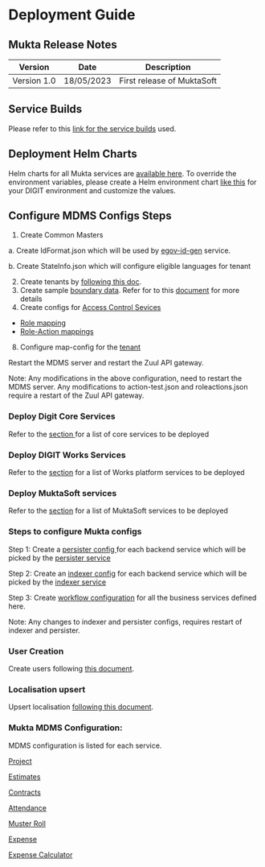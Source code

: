 # Deployment Guide

## Mukta Release Notes

| Version     | Date       | Description                |
| ----------- | ---------- | -------------------------- |
| Version 1.0 | 18/05/2023 | First release of MuktaSoft |

## Service Builds

Please refer to this [link for the service builds](../mukta/release-notes/service-build-updates.md) used.

## Deployment Helm Charts

Helm charts for all Mukta services are [available here](https://github.com/egovernments/DIGIT-DevOps/tree/digit-works/deploy-as-code/helm/charts/digit-works). To override the environment variables, please create a Helm environment chart [like this](https://github.com/egovernments/DIGIT-DevOps/blob/digit-works/deploy-as-code/helm/environments/mukta-uat.yaml) for your DIGIT environment and customize the values.&#x20;

## Configure MDMS Configs Steps

1. Create Common Masters

&#x20;      a. Create IdFormat.json which will be used by [egov-id-gen](https://core.digit.org/platform/core-services/id-generation-service) service.

&#x20;      b. Create StateInfo.json which will configure eligible languages for tenant

2. Create tenants by [following this doc](https://urban.digit.org/platform/configure-digit/setting-up-master-data/configuring-tenants).
3. Create sample [boundary data](https://github.com/egovernments/works-mdms-data/tree/UAT/data/statea/cityone/egov-location). Refer for to this [document](https://core.digit.org/guides/data-setup-guide/location-module) for more details&#x20;
4. Create configs for [Access Control Sevices](https://core.digit.org/platform/core-services/access-control-services)

* [Role mapping](https://github.com/egovernments/works-mdms-data/blob/UAT/data/statea/ACCESSCONTROL-ROLES/roles.json)
* [Role-Action mappings](https://github.com/egovernments/works-mdms-data/blob/UAT/data/statea/ACCESSCONTROL-ROLEACTIONS/roleactions.json)

8. Configure map-config for the [tenant](https://github.com/egovernments/health-campaign-mdms/tree/v1.0.0/data/default/map-config)

&#x20;Restart the MDMS server and restart the Zuul API gateway.&#x20;

Note: Any modifications in the above configuration, need to restart the MDMS server. Any modifications to action-test.json and roleactions.json require a restart of the Zuul API gateway.

### Deploy Digit Core Services

Refer to the [section](../mukta/release-notes/service-build-updates.md)[ ](deployment-guide.md#service-builds)for a list of core services to be deployed

### Deploy DIGIT Works Services

Refer to the [section](../../platform/release-notes/service-build-updates.md) for a list of Works platform services to be deployed

### Deploy MuktaSoft services

Refer to the [section](../mukta/release-notes/service-build-updates.md) for a list of MuktaSoft services to be deployed

### Steps to configure Mukta configs

Step 1: Create a [persister config ](https://github.com/egovernments/works-configs/tree/UAT/egov-persister)for each backend service which will be picked by the [persister service](https://core.digit.org/platform/core-services/persister-service)

Step 2: Create an [indexer config](https://github.com/egovernments/works-configs/tree/UAT/egov-indexer) for each backend service which will be picked by the [indexer service](https://core.digit.org/platform/core-services/indexer-service)

Step 3: Create [workflow configuration](https://github.com/egovernments/works-configs/tree/UAT/workflow-configs) for all the business services defined here.&#x20;

Note: Any changes to indexer and persister configs, requires restart of indexer and persister.

### User Creation

Create users following [this document](https://core.digit.org/guides/data-setup-guide/user-module).

### Localisation upsert

Upsert localisation [following this document](https://core.digit.org/guides/data-setup-guide/localisation-module).

### Mukta MDMS Configuration:

MDMS configuration is listed for each service.

[Project](../../platform/architecture/low-level-design/services/project.md)

[Estimates](../../platform/platform-services/estimates.md)

[Contracts](../mukta/configuration/service-configuration/contract.md#mdms-configuration)

[Attendance](../mukta/configuration/service-configuration/attendance.md#configuration)

[Muster Roll](../mukta/configuration/service-configuration/muster-roll.md#configuration)

[Expense](../mukta/configuration/service-configuration/expense.md#configuration)

[Expense Calculator](muktasoft-services/expense-calculator.md)

